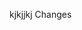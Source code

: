 kjkjjkj
<question source="Q2" /> <inject key="accesskey" enableCopy="true" enableClickToPaste="false" />
<inject key="accesskey" enableCopy="true" enableClickToPaste="false" />
Changes